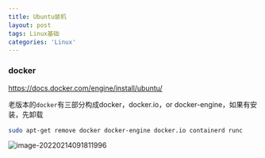 ```yaml
---
title: Ubuntu装机
layout: post
tags: Linux基础
categories: 'Linux'
---
```


### docker 

https://docs.docker.com/engine/install/ubuntu/

老版本的`docker`有三部分构成docker，docker.io，or docker-engine，如果有安装，先卸载

```sh
sudo apt-get remove docker docker-engine docker.io containerd runc
```

![image-20220214091811996](..\_images\image-20220214091811996.png)